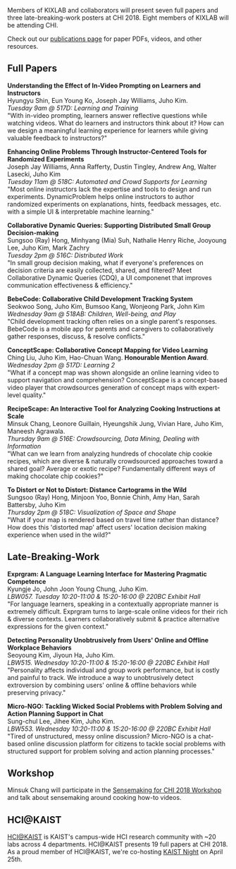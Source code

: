 Members of KIXLAB and collaborators will present seven full papers and three late-breaking-work posters at CHI 2018. Eight members of KIXLAB will be attending CHI.

Check out our [publications page](https://kixlab.org/publications/) for paper PDFs, videos, and other resources.

## Full Papers

**Understanding the Effect of In-Video Prompting on Learners and Instructors**\
Hyungyu Shin, Eun Young Ko, Joseph Jay Williams, Juho Kim.\
_Tuesday 9am @ 517D: Learning and Training_\
"With in-video prompting, learners answer reflective questions
while watching videos. What do learners and instructors think about it? How can we design a meaningful learning experience for learners while giving valuable feedback to instructors?"

**Enhancing Online Problems Through Instructor-Centered Tools for Randomized Experiments**\
Joseph Jay Williams, Anna Rafferty, Dustin Tingley, Andrew Ang, Walter Lasecki, Juho Kim\
_Tuesday 11am @ 518C: Automated and Crowd Supports for Learning_\
"Most online instructors lack the expertise and tools to design and run experiments. DynamicProblem helps online instructors to author randomized experiments on explanations, hints, feedback messages, etc. with a simple UI & interpretable machine learning."

**Collaborative Dynamic Queries: Supporting Distributed Small Group Decision-making**\
Sungsoo (Ray) Hong, Minhyang (Mia) Suh, Nathalie Henry Riche, Jooyoung Lee, Juho Kim, Mark Zachry\
_Tuesday 2pm @ 516C: Distributed Work_\
"In small group decision making, what if everyone's preferences on decision criteria are easily collected, shared, and filtered? Meet Collaborative Dynamic Queries (CDQ), a UI componenet that improves communication effectiveness & efficiency."

**BebeCode: Collaborative Child Development Tracking System**\
Seokwoo Song, Juho Kim, Bumsoo Kang, Wonjeong Park, John Kim\
_Wednesday 9am @ 518AB: Children, Well-being, and Play_\
"Child development tracking often relies on a single parent's responses. BebeCode is a mobile app for parents and caregivers to collaboratively gather responses, discuss, & resolve conflicts."

**ConceptScape: Collaborative Concept Mapping for Video Learning**\
Ching Liu, Juho Kim, Hao-Chuan Wang. **Honourable Mention Award**.\
_Wednesday 2pm @ 517D: Learning 2_\
"What if a concept map was shown alongside an online learning video to support navigation and comprehension? ConceptScape is a concept-based video player that crowdsources generation of concept maps with expert-level quality."

**RecipeScape: An Interactive Tool for Analyzing Cooking Instructions at Scale**\
Minsuk Chang, Leonore Guillain, Hyeungshik Jung, Vivian Hare, Juho Kim, Maneesh Agrawala.\
_Thursday 9am @ 516E: Crowdsourcing, Data Mining, Dealing with Information_\
"What can we learn from analyzing hundreds of chocolate chip cookie recipes, which are diverse & naturally crowdsourced approaches toward a shared goal? Average or exotic recipe? Fundamentally different ways of making chocolate chip cookies?"

**To Distort or Not to Distort: Distance Cartograms in the Wild**\
Sungsoo (Ray) Hong, Minjoon Yoo, Bonnie Chinh, Amy Han, Sarah Battersby, Juho Kim\
_Thursday 2pm @ 518C: Visualization of Space and Shape_\
"What if your map is rendered based on travel time rather than distance? How does this 'distorted map' affect users' location decision making experience when used in the wild?"

## Late-Breaking-Work

**Exprgram: A Language Learning Interface for Mastering Pragmatic Competence**\
Kyungje Jo, John Joon Young Chung, Juho Kim.\
_LBW057. Tuesday 10:20-11:00 & 15:20-16:00 @ 220BC Exhibit Hall_\
"For language learners, speaking in a contextually appropriate manner is extremely difficult. Exprgram turns to large-scale online videos for their rich & diverse contexts. Learners collaboratively submit & practice alternative expressions for the given context."

**Detecting Personality Unobtrusively from Users' Online and Offline Workplace Behaviors**\
Seoyoung Kim, Jiyoun Ha, Juho Kim.\
_LBW515. Wednesday 10:20-11:00 & 15:20-16:00 @ 220BC Exhibit Hall_\
"Personality affects individual and group work performance, but is costly and painful to track. We introduce a way to unobtrusively detect extroversion by combining users' online & offline behaviors while preserving privacy."

**Micro-NGO: Tackling Wicked Social Problems with Problem Solving and Action Planning Support in Chat**\
Sung-chul Lee, Jihee Kim, Juho Kim.\
_LBW553. Wednesday 10:20-11:00 & 15:20-16:00 @ 220BC Exhibit Hall_\
"Tired of unstructured, messy online discussion? Micro-NGO is a chat-based online discussion platform for citizens to tackle social problems with structured support for problem solving and action planning processes."

## Workshop

Minsuk Chang will participate in the [Sensemaking for CHI 2018 Workshop](https://sensemakingchi2018.com/) and talk about sensemaking around cooking how-to videos.

## HCI@KAIST

[HCI@KAIST](https://sites.google.com/site/hcikaist/) is KAIST's campus-wide HCI research community with ~20 labs across 4 departments. HCI@KAIST presents 19 full papers at CHI 2018. As a proud member of HCI@KAIST, we're co-hosting [KAIST Night](https://sites.google.com/site/hcikaist/workshop/chi2018) on April 25th.
